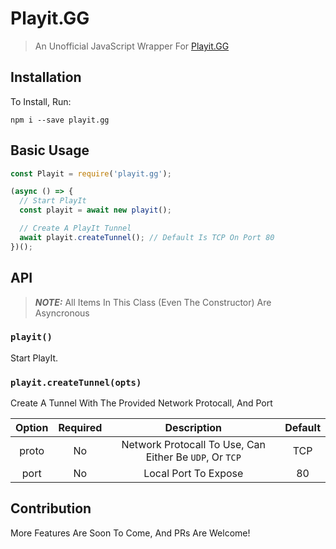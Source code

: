 # Playit.GG

> An Unofficial JavaScript Wrapper For [Playit.GG](https://playit.gg/)

## Installation

To Install, Run:

```
npm i --save playit.gg
```

## Basic Usage

```js
const Playit = require('playit.gg');

(async () => {
  // Start PlayIt
  const playit = await new playit();

  // Create A PlayIt Tunnel
  await playit.createTunnel(); // Default Is TCP On Port 80
})();
```

## API

> **_NOTE:_** All Items In This Class (Even The Constructor) Are Asyncronous

### `playit()`

Start PlayIt.

### `playit.createTunnel(opts)`

Create A Tunnel With The Provided Network Protocall, And Port

| Option | Required |                       Description                       | Default |
| :----: | :------: | :-----------------------------------------------------: | :-----: |
| proto  |    No    | Network Protocall To Use, Can Either Be `UDP`, Or `TCP` |   TCP   |
|  port  |    No    |                  Local Port To Expose                   |   80    |

## Contribution

More Features Are Soon To Come, And PRs Are Welcome!

